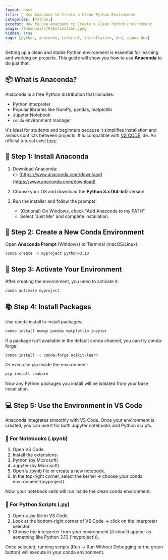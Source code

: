 ```yaml
---
layout: post
title: 🐍 Use Anaconda to Create a Clean Python Environment 
categories: [Python,]
excerpt: How to Use Anaconda to Create a Clean Python Environment
image: /thumbnails/PiEstimation.jpeg
hidden: True 
tags: [python, anaconda, tutorial, installation, dev, quant-dev]
---
```


Setting up a clean and stable Python environment is essential for learning and working on projects. This guide will show you how to use **Anaconda** to do just that.

## 📦 What is Anaconda?

Anaconda is a free Python distribution that includes:

- Python interpreter
- Popular libraries like NumPy, pandas, matplotlib
- Jupyter Notebook
- `conda` environment manager

It's ideal for students and beginners because it simplifies installation and avoids conflicts between projects. It is compatible with [VS CODE](https://code.visualstudio.com/) ide. An official tutorial exist [here](https://test-jupyter.readthedocs.io/en/latest/install.html).

## 🔧 Step 1: Install Anaconda

1. Download Anaconda:  
   👉 [https://www.anaconda.com/download](https://www.anaconda.com/download)

2. Choose your OS and download the **Python 3.x (64-bit)** version.

3. Run the installer and follow the prompts:
   - (Optional) On Windows, check "Add Anaconda to my PATH"
   - Select "Just Me" and complete installation.

## 🧪 Step 2: Create a New Conda Environment

Open **Anaconda Prompt** (Windows) or Terminal (macOS/Linux):
```bash
conda create -n myproject python=3.10
```

## 📂 Step 3: Activate Your Environment

After creating the environment, you need to activate it:
```bash
conda activate myproject
```

## 📚 Step 4: Install Packages

Use conda install to install packages:

```bash
conda install numpy pandas matplotlib jupyter
```
If a package isn’t available in the default conda channel, you can try conda-forge:

```bash
conda install -c conda-forge scikit-learn
```
Or even use pip inside the environment:

```bash
pip install seaborn
```
Now any Python packages you install will be isolated from your base installation.

## 💻 Step 5: Use the Environment in VS Code

Anaconda integrates smoothly with VS Code. Once your environment is created, you can use it for both Jupyter notebooks and Python scripts.

### 📝 For Notebooks (.ipynb)

1. Open VS Code.
2. Install the extensions:
3. Python (by Microsoft)
4. Jupyter (by Microsoft)
5. Open a .ipynb file or create a new notebook.
6. In the top-right corner, select the kernel → choose your conda environment (myproject).

Now, your notebook cells will run inside the clean conda environment.

### 📄 For Python Scripts (.py)

1. Open a .py file in VS Code.
2. Look at the bottom-right corner of VS Code → click on the interpreter selector.
3. Choose the interpreter from your environment (it should appear as something like Python 3.10 ('myproject')).


Once selected, running scripts (Run → Run Without Debugging or the green button) will execute in your conda environment.
